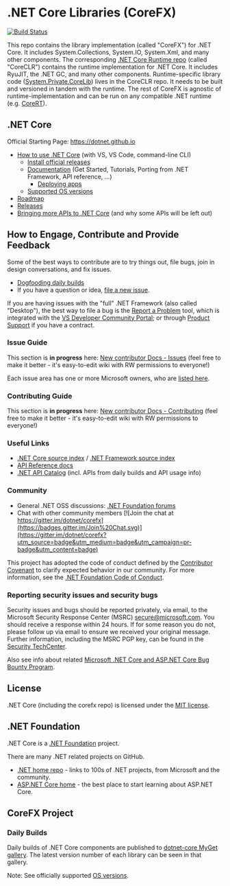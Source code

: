 # .NET Core Libraries (CoreFX)

[![Build Status](https://dev.azure.com/dnceng/internal/_apis/build/status/dotnet/corefx/corefx-official?branchName=master)](https://dev.azure.com/dnceng/internal/_build/latest?definitionId=283&branchName=master)

This repo contains the library implementation (called "CoreFX") for .NET Core. It includes System.Collections, System.IO, System.Xml, and many other components.
The corresponding [.NET Core Runtime repo](https://github.com/dotnet/coreclr) (called "CoreCLR") contains the runtime implementation for .NET Core. It includes RyuJIT, the .NET GC, and many other components.
Runtime-specific library code ([System.Private.CoreLib](https://github.com/dotnet/coreclr/tree/master/src/System.Private.CoreLib)) lives in the CoreCLR repo. It needs to be built and versioned in tandem with the runtime. The rest of CoreFX is agnostic of runtime-implementation and can be run on any compatible .NET runtime (e.g. [CoreRT](https://github.com/dotnet/corert)).



## .NET Core

Official Starting Page: https://dotnet.github.io

* [How to use .NET Core](https://github.com/dotnet/core/#get-started) (with VS, VS Code, command-line CLI)
  * [Install official releases](https://www.microsoft.com/net/core)
  * [Documentation](https://docs.microsoft.com/en-us/dotnet) (Get Started, Tutorials, Porting from .NET Framework, API reference, ...)
    * [Deploying apps](https://docs.microsoft.com/en-us/dotnet/core/deploying)
  * [Supported OS versions](https://github.com/dotnet/core/blob/master/os-lifecycle-policy.md)
* [Roadmap](https://github.com/dotnet/core/blob/master/roadmap.md)
* [Releases](https://github.com/dotnet/core/tree/master/release-notes)
* [Bringing more APIs to .NET Core](https://github.com/dotnet/corefx/blob/master/Documentation/project-docs/porting.md) (and why some APIs will be left out)



## How to Engage, Contribute and Provide Feedback

Some of the best ways to contribute are to try things out, file bugs, join in design conversations, and fix issues.

* [Dogfooding daily builds](https://github.com/dotnet/corefx/blob/master/Documentation/project-docs/dogfooding.md)
* If you have a question or idea, [file a new issue](https://github.com/dotnet/corefx/issues/new).

If you are having issues with the "full" .NET Framework (also called "Desktop"), the best way to file a bug is the [Report a Problem](https://aka.ms/vs-rap) tool, which is integrated with the [VS Developer Community Portal](https://developercommunity.visualstudio.com/); or through [Product Support](https://support.microsoft.com/en-us/contactus?ws=support) if you have a contract.

### Issue Guide

This section is **in progress** here: [New contributor Docs - Issues](https://github.com/dotnet/corefx/wiki/New-contributor-Docs#issue-guide) (feel free to make it better - it's easy-to-edit wiki with RW permissions to everyone!)

Each issue area has one or more Microsoft owners, who are [listed here](https://github.com/dotnet/corefx/blob/master/Documentation/project-docs/issue-guide.md).

### Contributing Guide

This section is **in progress** here: [New contributor Docs - Contributing](https://github.com/dotnet/corefx/wiki/New-contributor-Docs#contributing-guide) (feel free to make it better - it's easy-to-edit wiki with RW permissions to everyone!)

### Useful Links

* [.NET Core source index](https://source.dot.net) / [.NET Framework source index](https://referencesource.microsoft.com)
* [API Reference docs](https://docs.microsoft.com/en-us/dotnet/core/api)
* [.NET API Catalog](http://apisof.net) (incl. APIs from daily builds and API usage info)

### Community

* General .NET OSS discussions: [.NET Foundation forums](https://forums.dotnetfoundation.org)
* Chat with other community members [![Join the chat at https://gitter.im/dotnet/corefx](https://badges.gitter.im/Join%20Chat.svg)](https://gitter.im/dotnet/corefx?utm_source=badge&utm_medium=badge&utm_campaign=pr-badge&utm_content=badge)

This project has adopted the code of conduct defined by the [Contributor Covenant](https://contributor-covenant.org/)
to clarify expected behavior in our community. For more information, see the [.NET Foundation Code of Conduct](https://www.dotnetfoundation.org/code-of-conduct).

### Reporting security issues and security bugs

Security issues and bugs should be reported privately, via email, to the Microsoft Security Response Center (MSRC) <secure@microsoft.com>. You should receive a response within 24 hours. If for some reason you do not, please follow up via email to ensure we received your original message. Further information, including the MSRC PGP key, can be found in the [Security TechCenter](https://www.microsoft.com/msrc/faqs-report-an-issue).

Also see info about related [Microsoft .NET Core and ASP.NET Core Bug Bounty Program](https://www.microsoft.com/msrc/bounty-dot-net-core).

## License

.NET Core (including the corefx repo) is licensed under the [MIT license](LICENSE.TXT).



## .NET Foundation

.NET Core is a [.NET Foundation](https://www.dotnetfoundation.org/projects) project.

There are many .NET related projects on GitHub.

- [.NET home repo](https://github.com/Microsoft/dotnet) - links to 100s of .NET projects, from Microsoft and the community.
- [ASP.NET Core home](https://github.com/aspnet/home) - the best place to start learning about ASP.NET Core.



## CoreFX Project

### Daily Builds

Daily builds of .NET Core components are published to [dotnet-core MyGet gallery](https://dotnet.myget.org/gallery/dotnet-core).
The latest version number of each library can be seen in that gallery.

Note: See officially supported [OS versions](https://github.com/dotnet/core/blob/master/os-lifecycle-policy.md).
